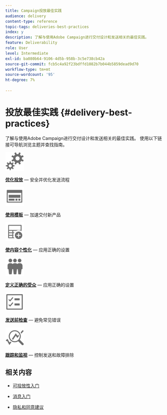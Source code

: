 ```yaml
---
title: Campaign投放最佳实践
audience: delivery
content-type: reference
topic-tags: deliveries-best-practices
index: y
description: 了解与使用Adobe Campaign进行交付设计和发送相关的最佳实践。
feature: Deliverability
role: User
level: Intermediate
exl-id: ba080b64-9106-4d5b-958b-3c5e738cb42a
source-git-commit: fcb5c4a92f23bdffd1082b7b044b5859dead9d70
workflow-type: tm+mt
source-wordcount: '95'
ht-degree: 7%

---
```


# 投放最佳实践 {#delivery-best-practices}

了解与使用Adobe Campaign进行交付设计和发送相关的最佳实践。 使用以下链接可导航浏览主题并查找指南。

<img src="assets/do-not-localize/optimize.svg"  width="60px">

**[优化投放](optimize-delivery.md)**  — 安全并优化发送流程

<img src="assets/do-not-localize/design.svg"  width="60px">

**[使用模板](use-templates.md)**  — 加速交付新产品

<img src="assets/do-not-localize/custom.svg"  width="60px">

**[使内容个性化](design-and-personalize.md)**  — 应用正确的设置

<img src="assets/do-not-localize/profiles.svg"  width="60px">

**[定义正确的受众](define-the-right-audience.md)**  — 应用正确的设置

<img src="assets/do-not-localize/start.svg"  width="60px">

**[发送前检查](check-before-sending.md)**  — 避免常见错误

<img src="assets/do-not-localize/troubleshoot.svg"  width="60px">

**[跟踪和监视](track-and-monitor.md)**  — 控制发送和故障排除

## 相关内容

* [可投放性入门](../../sending/using/about-deliverability.md)

* [消息入门](../../channels/using/get-started-communication-channels.md)

* [隐私和同意建议](../../start/using/privacy.md)
